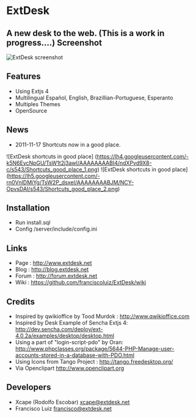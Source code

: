 ExtDesk
=============
A new desk to the web. (This is a work in progress....)
Screenshot
------------

![ExtDesk screenshot](https://lh3.googleusercontent.com/-zprst-KhHHk/Tnl5IB499qI/AAAAAAAABGM/pS9KeLe79sg/screenshot.png)

Features
------------
* Using Extjs 4
* Multilingual Español, English, Brazillian-Portuguese, Esperanto
* Multiples Themes
* OpenSource

News
------------
* 2011-11-17 Shortcuts now in a good place.


![ExtDesk shortcuts in good place] (https://lh4.googleusercontent.com/-k5N6EycNpGU/TsW1t2j3awI/AAAAAAAABI4/ndXPvd9X8-c/s543/Shortcuts_good_place_1.png)
![ExtDesk shortcuts in good place] (https://lh5.googleusercontent.com/-rn0VnlDMiYg/TsW2P_dsxeI/AAAAAAAABJM/NCY-OpvsDAI/s543/Shortcuts_good_place_2.png)



Installation
-------------
* Run install.sql
* Config /server/include/config.ini

Links
-------------
* Page  : <http://www.extdesk.net>
* Blog  : <http://blog.extdesk.net>
* Forum : <http://forum.extdesk.net>
* Wiki  : <https://github.com/franciscoluiz/ExtDesk/wiki>


Credits
-------------
* Inspired by qwikioffice by Tood Murdok : <http://www.qwikioffice.com>
* Inspired by Desk Example of Sencha Extjs 4: <http://dev.sencha.com/deploy/ext-4.0.2a/examples/desktop/desktop.html>
* Using a part of "login-script-pdo" by Oran: <http://www.phpclasses.org/package/5644-PHP-Manage-user-accounts-stored-in-a-database-with-PDO.html>
* Using Icons from Tango Project : <http://tango.freedesktop.org/> 
* Via Openclipart <http://www.openclipart.org>

Developers
-------------
* Xcape (Rodolfo Escobar) xcape@extdesk.net
* Francisco Luiz francisco@extdesk.net

